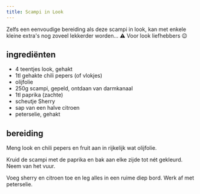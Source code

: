 ```yaml
---
title: Scampi in Look
---
```


Zelfs een eenvoudige bereiding als deze scampi in look, kan met enkele kleine extra's nog zoveel lekkerder worden... ⚠️ Voor look liefhebbers 😉

## ingrediënten

* 4 teentjes look, gehakt
* 1tl gehakte chili pepers (of vlokjes)
* olijfolie
* 250g scampi, gepeld, ontdaan van darmkanaal
* 1tl paprika (zachte)
* scheutje Sherry
* sap van een halve citroen
* peterselie, gehakt

## bereiding

Meng look en chili pepers en fruit aan in rijkelijk wat olijfolie.

Kruid de scampi met de paprika en bak aan elke zijde tot nét gekleurd. Neem van het vuur.

Voeg sherry en citroen toe en leg alles in een ruime diep bord. Werk af met peterselie.
